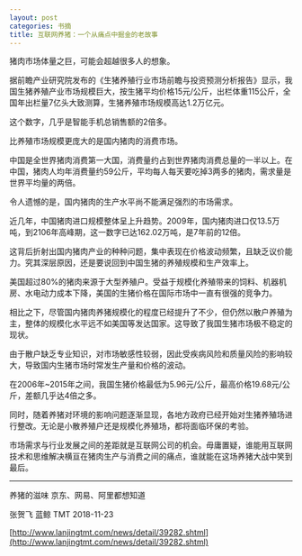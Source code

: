 ```yaml
---
layout: post
categories: 书摘
title: 互联网养猪：一个从痛点中掘金的老故事
---
```


猪肉市场体量之巨，可能会超越很多人的想象。

据前瞻产业研究院发布的《生猪养殖行业市场前瞻与投资预测分析报告》显示，我国生猪养殖产业市场规模巨大，按生猪平均价格15元/公斤，出栏体重115公斤，全国年出栏量7亿头大致测算，生猪养殖市场规模高达1.2万亿元。

这个数字，几乎是智能手机总销售额的2倍多。

比养殖市场规模更庞大的是国内猪肉的消费市场。

中国是全世界猪肉消费第一大国，消费量约占到世界猪肉消费总量的一半以上。在中国，猪肉人均年消费量约59公斤，平均每人每天要吃掉3两多的猪肉，需求量是世界平均量的两倍。

令人遗憾的是，国内猪肉的生产水平尚不能满足强烈的市场需求。

近几年，中国猪肉进口规模整体呈上升趋势。2009年，国内猪肉进口仅13.5万吨，到2106年高峰期，这一数字已达162.02万吨，是7年前的12倍。

这背后折射出国内猪肉产业的种种问题，集中表现在价格波动频繁，且缺乏议价能力。究其深层原因，还是要说回到中国生猪的养殖规模和生产效率上。

美国超过80%的猪肉来源于大型养殖户。受益于规模化养殖带来的饲料、机器机房、水电动力成本下降，美国的生猪价格在国际市场中一直有很强的竞争力。

相比之下，尽管国内猪肉养猪规模化的程度已经提升了不少，但仍然以散户养殖为主，整体的规模化水平远不如美国等发达国家。这导致了我国生猪市场极不稳定的现状。

由于散户缺乏专业知识，对市场敏感性较弱，因此受疾病风险和质量风险的影响较大，导致国内生猪市场时常发生产量和价格的波动。

在2006年~2015年之间，我国生猪价格最低为5.96元/公斤，最高价格19.68元/公斤，差额几乎达4倍之多。

同时，随着养猪对环境的影响问题逐渐显现，各地方政府已经开始对生猪养殖场进行整改。无论是小散养殖户还是规模化养殖场，都将面临环保的考验。

市场需求与行业发展之间的差距就是互联网公司的机会。毋庸置疑，谁能用互联网技术和思维解决横亘在猪肉生产与消费之间的痛点，谁就能在这场养猪大战中笑到最后。

---

养猪的滋味 京东、网易、阿里都想知道

张贺飞 蓝鲸 TMT 2018-11-23

[http://www.lanjingtmt.com/news/detail/39282.shtml](http://www.lanjingtmt.com/news/detail/39282.shtml)